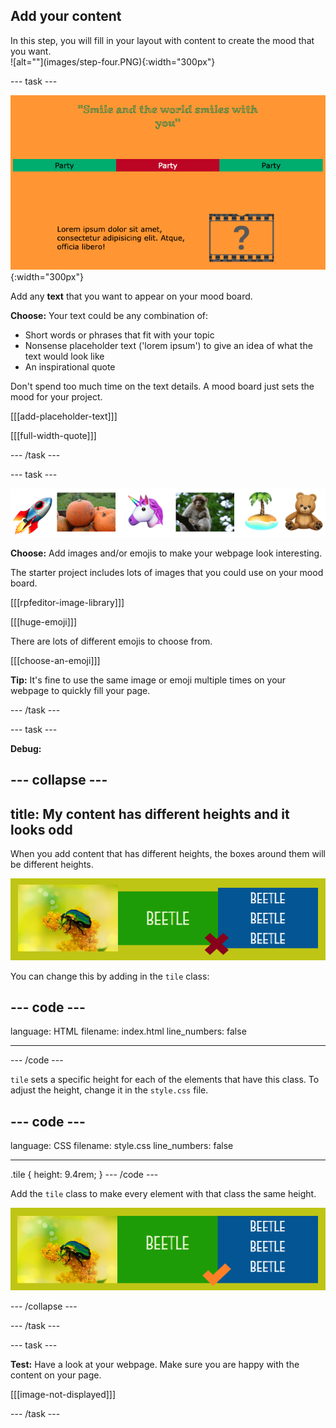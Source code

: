 ## Add your content

<div style="display: flex; flex-wrap: wrap">
<div style="flex-basis: 200px; flex-grow: 1; margin-right: 15px;">
In this step, you will fill in your layout with content to create the mood that you want. 
</div>
<div>
![alt=""](images/step-four.PNG){:width="300px"}
</div>
</div>

--- task ---

![alt=""](images/text-examples.png){:width="300px"}

Add any **text** that you want to appear on your mood board. 

**Choose:** Your text could be any combination of:
+ Short words or phrases that fit with your topic
+ Nonsense placeholder text ('lorem ipsum') to give an idea of what the text would look like
+ An inspirational quote

Don't spend too much time on the text details. A mood board just sets the mood for your project. 

[[[add-placeholder-text]]]

[[[full-width-quote]]]

--- /task ---

--- task ---

![Examples of images and emoji in a strip.](images/image-emoji-strip.png)

**Choose:** Add images and/or emojis to make your webpage look interesting. 

The starter project includes lots of images that you could use on your mood board. 

[[[rpfeditor-image-library]]]

[[[huge-emoji]]]

There are lots of different emojis to choose from.

[[[choose-an-emoji]]]

**Tip:** It's fine to use the same image or emoji multiple times on your webpage to quickly fill your page. 

--- /task ---

--- task ---

**Debug:**

--- collapse ---
---
title: My content has different heights and it looks odd
---

When you add content that has different heights, the boxes around them will be different heights. 

![alt=""](images/different-heights.png)

You can change this by adding in the `tile` class:

--- code ---
---
language: HTML
filename: index.html
line_numbers: false
 
---
<div class="tile">
--- /code ---

`tile` sets a specific height for each of the elements that have this class. To adjust the height, change it in the `style.css` file.

--- code ---
---
language: CSS
filename: style.css
line_numbers: false
 
---
.tile {
  height: 9.4rem;
}
--- /code ---

Add the `tile` class to make every element with that class the same height.

![alt=""](images/same-height.png)

--- /collapse ---

--- /task ---

--- task ---

**Test:** Have a look at your webpage. Make sure you are happy with the content on your page. 

[[[image-not-displayed]]]

--- /task ---
